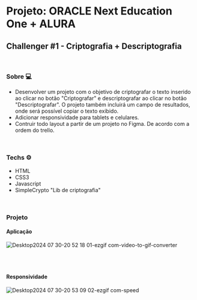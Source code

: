 # Projeto:  ORACLE Next Education One + ALURA
## Challenger #1 - Criptografia + Descriptografia 

<br>


### Sobre 💻
- Desenvolver um projeto com o objetivo de criptografar o texto inserido ao clicar no botão "Criptografar" e descriptografar ao clicar no botão "Descriptografar". O projeto também incluirá um campo de resultados, onde será possível copiar o texto exibido.
- Adicionar responsividade para tablets e celulares.
- Contruir todo layout a partir de um projeto no Figma. De acordo com a ordem do trello.

<br>


### Techs ⚙️

- HTML
- CSS3
- Javascript
- SimpleCrypto "Lib de criptografia"

<br>


### Projeto 

#### Aplicação

![Desktop2024 07 30-20 52 18 01-ezgif com-video-to-gif-converter](https://github.com/user-attachments/assets/64053f7e-e86b-49f8-8cee-a8d6388c0e6e)

<br>
<br>

#### Responsividade

![Desktop2024 07 30-20 53 09 02-ezgif com-speed](https://github.com/user-attachments/assets/6212932a-64c9-408f-9c3b-cb0663d0e1b3)
